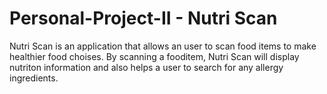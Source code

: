 # Personal-Project-II - Nutri Scan
Nutri Scan is an application that allows an user to scan food items to make healthier food choises. By scanning a fooditem, Nutri
Scan will display nutriton information and also helps a user to search for any allergy ingredients.
